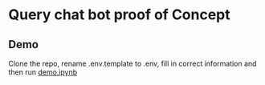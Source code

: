 # Query chat bot proof of Concept

## Demo

Clone the repo, rename .env.template to .env, fill in correct information and then run [demo.ipynb](demo.ipynb)